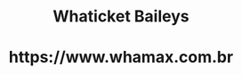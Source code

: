 <h1 align="center">Whaticket Baileys</h1>
<div align="center">
<h1 align="center">https://www.whamax.com.br</h1>
